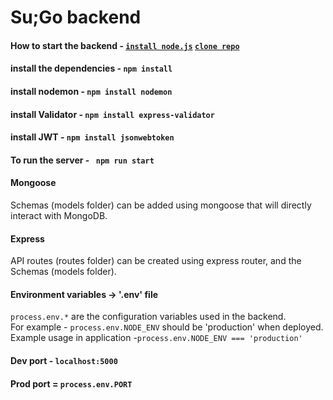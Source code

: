# Su;Go backend

#### How to start the backend - [``install node.js``](https://nodejs.org/en/download/) [``clone repo``](https://github.com/tysonkaufmann/su-go.git)
#### install the dependencies - ``npm install``
#### install nodemon - ``npm install nodemon``
#### install Validator - ``npm install express-validator``
#### install JWT - ``npm install jsonwebtoken``
#### To run the server - ``` npm run start```
#### Mongoose  
Schemas (models folder) can be added using mongoose that will directly interact with MongoDB.
#### Express
API routes (routes folder) can be created using express router, and the Schemas (models folder).
#### Environment variables -> '.env' file
```process.env.*``` are the configuration variables used in the backend.  
For example - ```process.env.NODE_ENV``` should be 'production' when deployed.  
Example usage in application -```process.env.NODE_ENV === 'production'```

#### Dev port - ```localhost:5000```
#### Prod port = ```process.env.PORT```

